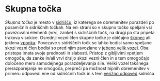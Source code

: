 # Skupna točka

_Skupna točka_ je mesto v [sidrišču](/sidrisce), iz katerega se obremenitev
porazdeli po posamičnih sidriščnih točkah. Na eni strani so v skupno točko
speljani vsi povezovalni elementi (vrvi, zanke) s sidriščnih točk, na drugi pa
sta pripeta trakova visokice. Osrednji vezni člen skupne točke je običajno
[škopec](/skopec) ali jeklena [vponka](/vponka). Povezave s sidriščnih točk se
lahko bodisi samo speljane skozi vezni člen bodisi so pred njim zavozlane v
[jebeno velik vozel](/jebeno-velik-vozel). Oba pristopa imata svoje prednosti in
slabosti. Pristop z gibljivimi vpetjem omogoča, da zanke in/ali vrvi drsijo
skozi vezni člen in s tem omogočajo določeno mero samodejnega porazdeljevanja
sile. Veliki vozel takšnega prerazporejanja ne omogoča, prepreči pa možnost
hipnih obremenitev v primeru odpovedi ene od sidriščnih točk in s tem
[verižno odpoved](/verizna-odpoved) sidrišča.
